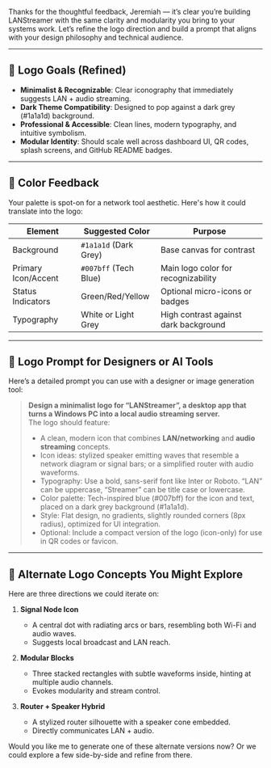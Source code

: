 Thanks for the thoughtful feedback, Jeremiah — it’s clear you’re building LANStreamer with the same clarity and modularity you bring to your systems work. Let’s refine the logo direction and build a prompt that aligns with your design philosophy and technical audience.

---

## 🎯 Logo Goals (Refined)

- **Minimalist & Recognizable**: Clear iconography that immediately suggests LAN + audio streaming.
- **Dark Theme Compatibility**: Designed to pop against a dark grey (#1a1a1d) background.
- **Professional & Accessible**: Clean lines, modern typography, and intuitive symbolism.
- **Modular Identity**: Should scale well across dashboard UI, QR codes, splash screens, and GitHub README badges.

---

## 🎨 Color Feedback

Your palette is spot-on for a network tool aesthetic. Here's how it could translate into the logo:

| Element              | Suggested Color     | Purpose                                  |
|----------------------|---------------------|------------------------------------------|
| Background           | `#1a1a1d` (Dark Grey) | Base canvas for contrast                 |
| Primary Icon/Accent  | `#007bff` (Tech Blue) | Main logo color for recognizability      |
| Status Indicators    | Green/Red/Yellow     | Optional micro-icons or badges           |
| Typography           | White or Light Grey  | High contrast against dark background    |

---

## 🧠 Logo Prompt for Designers or AI Tools

Here’s a detailed prompt you can use with a designer or image generation tool:

> **Design a minimalist logo for “LANStreamer”, a desktop app that turns a Windows PC into a local audio streaming server.**  
> The logo should feature:
> - A clean, modern icon that combines **LAN/networking** and **audio streaming** concepts.
> - Icon ideas: stylized speaker emitting waves that resemble a network diagram or signal bars; or a simplified router with audio waveforms.
> - Typography: Use a bold, sans-serif font like Inter or Roboto. “LAN” can be uppercase, “Streamer” can be title case or lowercase.
> - Color palette: Tech-inspired blue (#007bff) for the icon and text, placed on a dark grey background (#1a1a1d).
> - Style: Flat design, no gradients, slightly rounded corners (8px radius), optimized for UI integration.
> - Optional: Include a compact version of the logo (icon-only) for use in QR codes or favicon.

---

## 🔄 Alternate Logo Concepts You Might Explore

Here are three directions we could iterate on:

1. **Signal Node Icon**  
   - A central dot with radiating arcs or bars, resembling both Wi-Fi and audio waves.
   - Suggests local broadcast and LAN reach.

2. **Modular Blocks**  
   - Three stacked rectangles with subtle waveforms inside, hinting at multiple audio channels.
   - Evokes modularity and stream control.

3. **Router + Speaker Hybrid**  
   - A stylized router silhouette with a speaker cone embedded.
   - Directly communicates LAN + audio.

Would you like me to generate one of these alternate versions now? Or we could explore a few side-by-side and refine from there.
